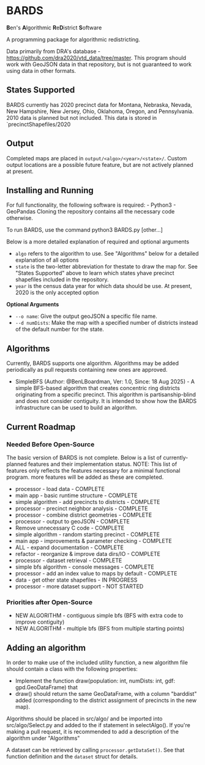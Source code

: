 # BARDS
**B**en's **A**lgorithmic **R**e**D**istrict **S**oftware

A programming package for algorithmic redistricting.

Data primarily from DRA's database - https://github.com/dra2020/vtd_data/tree/master. This program should work with GeoJSON data in that repository, but is not guaranteed to work using data in other formats.

## States Supported
BARDS currently has 2020 precinct data for Montana, Nebraska, Nevada, New Hampshire, New Jersey, Ohio, Oklahoma, Oregon, and Pennsylvania. 2010 data is planned but not included. This data is stored in `precinctShapefiles/2020

## Output
Completed maps are placed in `output/<algo>/<year>/<state>/`. Custom output locations are a possible future feature, but are not actively planned at present.

## Installing and Running
For full functionality, the following software is required:
    - Python3
    - GeoPandas 
Cloning the repository contains all the necessary code otherwise.

To run BARDS, use the command python3 BARDS.py <algo> <state> <year> [other...]

Below is a more detailed explanation of required and optional arguments

- `algo` refers to the algorithm to use. See "Algorithms" below for a detailed explanation of all options
- `state` is the two-letter abbreviation for thestate to draw the map for. See "States Supported" above to learn which states yhave precinct shapefiles included in the repository.
- `year` is the census data year for which data should be use. At present, 2020 is the only accepted option

**Optional Arguments**
- `--o name`: Give the output geoJSON a specific file name.
- `--d numDists`: Make the map with a specified number of districts instead of the default number for the state.

## Algorithms
Currently, BARDS supports one algorithm. Algorithms may be added periodically as pull requests containing new ones are approved.
- SimpleBFS (Author: @BenLBoardman, Ver: 1.0, Since: 18 Aug 2025) - A simple BFS-based algorithm that creates concentric ring districts originating from a specific precinct. This algorithm is partisanship-blind and does not consider contiguity. It is intended to show how the BARDS infrastructure can be used to build an algorithm.

## Current Roadmap
### Needed Before Open-Source
The basic version of BARDS is not complete. Below is a list of currently-planned features and their implementation status.
NOTE: This list of features only reflects the features necessary for a minimal functional program. more features will be added as these are completed.
- processor - load data - COMPLETE
- main app - basic runtime structure - COMPLETE
- simple algorithm - add precincts to districts - COMPLETE
- processor - precinct neighbor analysis - COMPLETE
- processor - combine district geometries - COMPLETE
- processor - output to geoJSON - COMPLETE
- Remove unnecessary C code - COMPLETE
- simple algorithm - random starting precinct - COMPLETE
- main app - improvements & parameter checking - COMPLETE
- ALL - expand documentation - COMPLETE
- refactor - reorganize & improve data dirs/IO - COMPLETE
- processor - dataset retrieval - COMPLETE
- simple bfs algorithm - console messages - COMPLETE
- processor - add an index value to maps by default - COMPLETE
- data - get other state shapefiles - IN PROGRESS
- processor - more dataset support - NOT STARTED


### Priorities after Open-Source
- NEW ALGORITHM - contiguous simple bfs (BFS with extra code to improve contiguity)
- NEW ALGORITHM - multiple bfs (BFS from multiple starting points)

## Adding an algorithm
In order to make use of the included utility function, a new algorithm file should contain a class with the following properties:
- Implement the function draw(population: int, numDists: int, gdf: gpd.GeoDataFrame) that 
- draw() should return the same GeoDataFrame, with a column "barddist" added (corresponding to the district assignment of precincts in the new map).

Algorithms should be placed in src/algo/ and be imported into src/algo/Select.py and added to the if statement in selectAlgo(). If you're making a pull request, it is recommended to add a description of the algorithm under "Algorithms"

A dataset can be retrieved by calling `processor.getDataSet()`. See that function definition and the `dataset` struct for details.